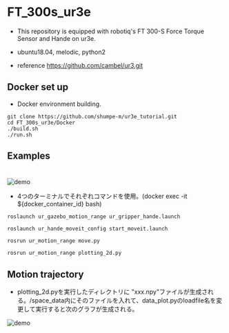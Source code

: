 # FT_300s_ur3e
- This repository is equipped with robotiq's FT 300-S Force Torque Sensor and Hande on ur3e.

- ubuntu18.04, melodic, python2

- reference https://github.com/cambel/ur3.git

## Docker set up
- Docker environment building.
```
git clone https://github.com/shumpe-m/ur3e_tutorial.git
cd FT_300s_ur3e/Docker
./build.sh
./run.sh
```
## Examples
# 

![demo](https://raw.github.com/wiki/shumpe-m/ur3e_tutorial/images/motion.gif)
- 4つのターミナルでそれぞれコマンドを使用。(docker exec -it ${docker_container_id} bash)

```
roslaunch ur_gazebo_motion_range ur_gripper_hande.launch
```

```
roslaunch ur_hande_moveit_config start_moveit.launch
```

```
rosrun ur_motion_range move.py 
```

```
rosrun ur_motion_range plotting_2d.py 
```


## Motion trajectory
- plotting_2d.pyを実行したディレクトリに "xxx.npy"ファイルが生成される。/space_data内にそのファイルを入れて、data_plot.pyのloadfile名を変更して実行すると次のグラフが生成される。

![demo](https://raw.github.com/wiki/shumpe-m/ur3e_tutorial/images/motion.png)